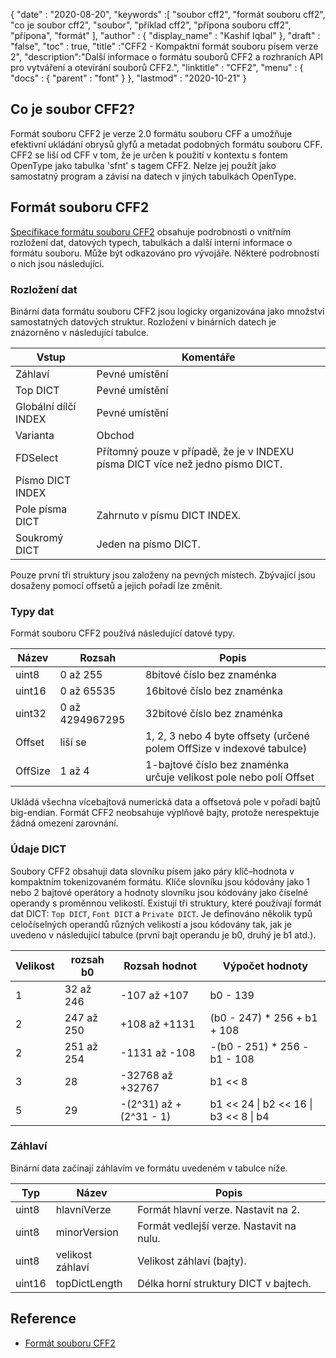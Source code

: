 {
  "date" : "2020-08-20",
  "keywords" :[ "soubor cff2", "formát souboru cff2", "co je soubor cff2", "soubor", "příklad cff2", "přípona souboru cff2", "přípona", "formát" ],
  "author" : {
    "display_name" : "Kashif Iqbal"
},
  "draft" : "false",
  "toc" : true,
  "title" :"CFF2 - Kompaktní formát souboru písem verze 2",
  "description":"Další informace o formátu souborů CFF2 a rozhraních API pro vytváření a otevírání souborů CFF2.",
  "linktitle" : "CFF2",
  "menu" : {
    "docs" : {
      "parent" : "font"
}
},
  "lastmod" : "2020-10-21"
}

## Co je soubor CFF2?

Formát souboru CFF2 je verze 2.0 formátu souboru CFF a umožňuje efektivní ukládání obrysů glyfů a metadat podobných formátu souboru CFF. CFF2 se liší od CFF v tom, že je určen k použití v kontextu s fontem OpenType jako tabulka 'sfnt' s tagem CFF2. Nelze jej použít jako samostatný program a závisí na datech v jiných tabulkách OpenType.

## Formát souboru CFF2

[Specifikace formátu souboru CFF2](https://learn.microsoft.com/en-us/typography/opentype/spec/cff2) obsahuje podrobnosti o vnitřním rozložení dat, datových typech, tabulkách a další interní informace o formátu souboru. Může být odkazováno pro vývojáře. Některé podrobnosti o nich jsou následující.

### Rozložení dat

Binární data formátu souboru CFF2 jsou logicky organizována jako množství samostatných datových struktur. Rozložení v binárních datech je znázorněno v následující tabulce.

|Vstup |Komentáře|
---|---|
|Záhlaví |Pevné umístění|
|Top DICT| Pevné umístění|
|Globální dílčí INDEX| Pevné umístění|
|Varianta |Obchod|
|FDSelect |Přítomný pouze v případě, že je v INDEXU písma DICT více než jedno písmo DICT.|
|Písmo DICT INDEX ||
|Pole písma DICT| Zahrnuto v písmu DICT INDEX.|
|Soukromý DICT| Jeden na písmo DICT.|

Pouze první tři struktury jsou založeny na pevných místech. Zbývající jsou dosaženy pomocí offsetů a jejich pořadí lze změnit.

### Typy dat

Formát souboru CFF2 používá následující datové typy.

|Název |Rozsah |Popis|
---|---|---|
|uint8 |0 až 255 |8bitové číslo bez znaménka|
|uint16 |0 až 65535| 16bitové číslo bez znaménka|
|uint32 |0 až 4294967295| 32bitové číslo bez znaménka|
|Offset |liší se| 1, 2, 3 nebo 4 byte offsety (určené polem OffSize v indexové tabulce)|
|OffSize |1 až 4| 1-bajtové číslo bez znaménka určuje velikost pole nebo polí Offset|

Ukládá všechna vícebajtová numerická data a offsetová pole v pořadí bajtů big-endian. Formát CFF2 neobsahuje výplňové bajty, protože nerespektuje žádná omezení zarovnání.

### Údaje DICT

Soubory CFF2 obsahují data slovníku písem jako páry klíč–hodnota v kompaktním tokenizovaném formátu. Klíče slovníku jsou kódovány jako 1 nebo 2 bajtové operátory a hodnoty slovníku jsou kódovány jako číselné operandy s proměnnou velikostí. Existují tři struktury, které používají formát dat DICT: `Top DICT`, `Font DICT` a `Private DICT`. Je definováno několik typů celočíselných operandů různých velikostí a jsou kódovány tak, jak je uvedeno v následující tabulce (první bajt operandu je b0, druhý je b1 atd.).

|Velikost |rozsah b0 |Rozsah hodnot |Výpočet hodnoty|
---|---|---|---|
|1 |32 až 246| -107 až +107 |b0 - 139|
|2 |247 až 250| +108 až +1131 |(b0 - 247) * 256 + b1 + 108|
|2 |251 až 254| -1131 až -108| -(b0 - 251) * 256 - b1 - 108|
|3 |28| -32768 až +32767| b1 << 8 | b2|
|5 |29| -(2^31) až +(2^31 - 1)| b1 << 24 \| b2 << 16 \| b3 << 8 \| b4|

### Záhlaví

Binární data začínají záhlavím ve formátu uvedeném v tabulce níže.

|Typ |Název |Popis|
---|---|---|
|uint8| hlavníVerze| Formát hlavní verze. Nastavit na 2.|
|uint8| minorVersion| Formát vedlejší verze. Nastavit na nulu.|
|uint8| velikost záhlaví| Velikost záhlaví (bajty).|
|uint16| topDictLength| Délka horní struktury DICT v bajtech.|

## Reference

* [Formát souboru CFF2](https://learn.microsoft.com/en-us/typography/opentype/spec/cff2)

